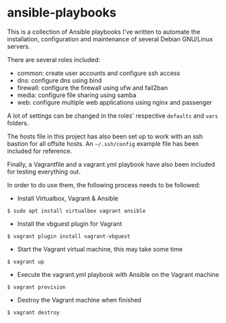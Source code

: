 # ansible-playbooks
This is a collection of Ansible playbooks I've written to automate the installation, configuration and maintenance of several Debian GNU/Linux servers.

There are several roles included:
- common: create user accounts and configure ssh access
- dns: configure dns using bind
- firewall: configure the firewall using ufw and fail2ban
- media: configure file sharing using samba
- web: configure multiple web applications using nginx and passenger

A lot of settings can be changed in the roles' respective `defaults` and `vars` folders.

The hosts file in this project has also been set up to work with an ssh bastion for all offsite hosts.
An `~/.ssh/config` example file has been included for reference.

Finally, a Vagrantfile and a vagrant.yml playbook have also been included for testing everything out.

In order to do use them, the following process needs to be followed:
- Install Virtualbox, Vagrant & Ansible
```
$ sudo apt install virtualbox vagrant ansible
```
- Install the vbguest plugin for Vagrant
```
$ vagrant plugin install vagrant-vbguest
```
- Start the Vagrant virtual machine, this may take some time
```
$ vagrant up
```
- Execute the vagrant.yml playbook with Ansible on the Vagrant machine
```
$ vagrant provision
```
- Destroy the Vagrant machine when finished
```
$ vagrant destroy
```
